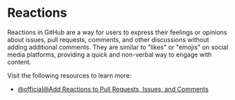 # Reactions

Reactions in GitHub are a way for users to express their feelings or opinions about issues, pull requests, comments, and other discussions without adding additional comments. They are similar to "likes" or "emojis" on social media platforms, providing a quick and non-verbal way to engage with content.

Visit the following resources to learn more:

- [@official@Add Reactions to Pull Requests, Issues, and Comments](https://github.blog/news-insights/product-news/add-reactions-to-pull-requests-issues-and-comments/)